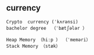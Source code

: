 ## currency
```
Crypto  currency (ˈkʌrənsi)
bachelor degree  （ˈbætʃələr ）

Heap Memory （hiːp ） （ˈmeməri）
Stack Memory （stæk）

```


